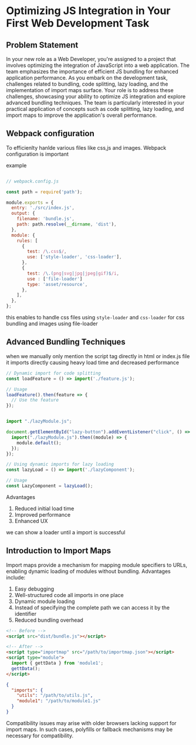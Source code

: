 # Optimizing JS Integration in Your First Web Development Task

## Problem Statement

In your new role as a Web Developer, you're assigned to a project that involves optimizing the integration of JavaScript into a web application. The team emphasizes the importance of efficient JS bundling for enhanced application performance. As you embark on the development task, challenges related to bundling, code splitting, lazy loading, and the implementation of import maps surface. Your role is to address these challenges, showcasing your ability to optimize JS integration and explore advanced bundling techniques. The team is particularly interested in your practical application of concepts such as code splitting, lazy loading, and import maps to improve the application's overall performance.

## Webpack configuration

To efficienlty hanlde various files like css,js and images. Webpack configuration is important

example

```javascript

// webpack.config.js

const path = require('path');

module.exports = {
  entry: './src/index.js',
  output: {
    filename: 'bundle.js',
    path: path.resolve(__dirname, 'dist'),
  },
  module: {
    rules: [
      {
        test: /\.css$/,
        use: ['style-loader', 'css-loader'],
      },
      {
        test: /\.(png|svg|jpg|jpeg|gif)$/i,
        use : ['file-loader']
        type: 'asset/resource',
      },
    ],
  },
};


```

this enables to handle css files using `style-loader` and `css-loader` for css bundling and images using file-loader



## Advanced Bundling Techniques


when we manually only mention the script tag directly in html or index.js file it imports directly causing heavy load time and decreased performance

```javascript
// Dynamic import for code splitting
const loadFeature = () => import('./feature.js');

// Usage
loadFeature().then(feature => {
  // Use the feature
});

```

```javascript

import "./lazyModule.js";

document.getElementById("lazy-button").addEventListener("click", () => {
  import("./lazyModule.js").then((module) => {
    module.default();
  });
});
```

```javascript
// Using dynamic imports for lazy loading
const lazyLoad = () => import('./lazyComponent');

// Usage
const LazyComponent = lazyLoad();


```

Advantages
1. Reduced initial load time
2. Improved performance
3. Enhanced UX

we can show a loader until a import is successful

## Introduction to Import Maps

Import maps provide a mechanism for mapping module specifiers to URLs, enabling dynamic loading of modules without bundling. Advantages include:

1. Easy debugging
2. Well-structured code all imports in one place
3. Dynamic module loading
4. Instead of specifying the complete path we can access it by the identifier
5. Reduced bundling overhead

```html
<!-- Before -->
<script src="dist/bundle.js"></script>

<!-- After -->
<script type="importmap" src="/path/to/importmap.json"></script>
<script type="module">
  import { gettData } from 'module1';
  gettData();
</script>
   ```

```json
{
  "imports": {
    "utils": "/path/to/utils.js",
    "module1": "/path/to/module1.js"
  }
}
```



Compatibility issues may arise with older browsers lacking support for import maps. In such cases, polyfills or fallback mechanisms may be necessary for compatibility.
















